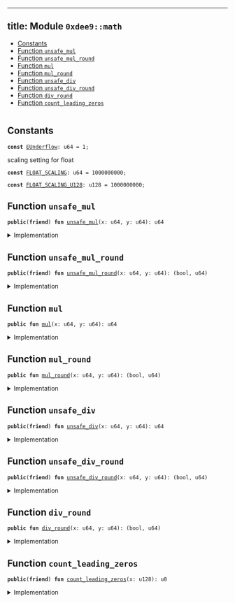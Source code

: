 
---
title: Module `0xdee9::math`
---



-  [Constants](#@Constants_0)
-  [Function `unsafe_mul`](#0xdee9_math_unsafe_mul)
-  [Function `unsafe_mul_round`](#0xdee9_math_unsafe_mul_round)
-  [Function `mul`](#0xdee9_math_mul)
-  [Function `mul_round`](#0xdee9_math_mul_round)
-  [Function `unsafe_div`](#0xdee9_math_unsafe_div)
-  [Function `unsafe_div_round`](#0xdee9_math_unsafe_div_round)
-  [Function `div_round`](#0xdee9_math_div_round)
-  [Function `count_leading_zeros`](#0xdee9_math_count_leading_zeros)


<pre><code></code></pre>



<a name="@Constants_0"></a>

## Constants


<a name="0xdee9_math_EUnderflow"></a>



<pre><code><b>const</b> <a href="math.md#0xdee9_math_EUnderflow">EUnderflow</a>: u64 = 1;
</code></pre>



<a name="0xdee9_math_FLOAT_SCALING"></a>

scaling setting for float


<pre><code><b>const</b> <a href="math.md#0xdee9_math_FLOAT_SCALING">FLOAT_SCALING</a>: u64 = 1000000000;
</code></pre>



<a name="0xdee9_math_FLOAT_SCALING_U128"></a>



<pre><code><b>const</b> <a href="math.md#0xdee9_math_FLOAT_SCALING_U128">FLOAT_SCALING_U128</a>: u128 = 1000000000;
</code></pre>



<a name="0xdee9_math_unsafe_mul"></a>

## Function `unsafe_mul`



<pre><code><b>public</b>(<b>friend</b>) <b>fun</b> <a href="math.md#0xdee9_math_unsafe_mul">unsafe_mul</a>(x: u64, y: u64): u64
</code></pre>



<details>
<summary>Implementation</summary>


<pre><code><b>public</b>(package) <b>fun</b> <a href="math.md#0xdee9_math_unsafe_mul">unsafe_mul</a>(x: u64, y: u64): u64 {
    <b>let</b> (_, result) = <a href="math.md#0xdee9_math_unsafe_mul_round">unsafe_mul_round</a>(x, y);
    result
}
</code></pre>



</details>

<a name="0xdee9_math_unsafe_mul_round"></a>

## Function `unsafe_mul_round`



<pre><code><b>public</b>(<b>friend</b>) <b>fun</b> <a href="math.md#0xdee9_math_unsafe_mul_round">unsafe_mul_round</a>(x: u64, y: u64): (bool, u64)
</code></pre>



<details>
<summary>Implementation</summary>


<pre><code><b>public</b>(package) <b>fun</b> <a href="math.md#0xdee9_math_unsafe_mul_round">unsafe_mul_round</a>(x: u64, y: u64): (bool, u64) {
    <b>let</b> x = x <b>as</b> u128;
    <b>let</b> y = y <b>as</b> u128;
    <b>let</b> <b>mut</b> is_round_down = <b>true</b>;
    <b>if</b> ((x * y) % <a href="math.md#0xdee9_math_FLOAT_SCALING_U128">FLOAT_SCALING_U128</a> == 0) is_round_down = <b>false</b>;
    (is_round_down, (x * y / <a href="math.md#0xdee9_math_FLOAT_SCALING_U128">FLOAT_SCALING_U128</a>) <b>as</b> u64)
}
</code></pre>



</details>

<a name="0xdee9_math_mul"></a>

## Function `mul`



<pre><code><b>public</b> <b>fun</b> <a href="math.md#0xdee9_math_mul">mul</a>(x: u64, y: u64): u64
</code></pre>



<details>
<summary>Implementation</summary>


<pre><code><b>public</b> <b>fun</b> <a href="math.md#0xdee9_math_mul">mul</a>(x: u64, y: u64): u64 {
    <b>let</b> (_, result) = <a href="math.md#0xdee9_math_unsafe_mul_round">unsafe_mul_round</a>(x, y);
    <b>assert</b>!(result &gt; 0, <a href="math.md#0xdee9_math_EUnderflow">EUnderflow</a>);
    result
}
</code></pre>



</details>

<a name="0xdee9_math_mul_round"></a>

## Function `mul_round`



<pre><code><b>public</b> <b>fun</b> <a href="math.md#0xdee9_math_mul_round">mul_round</a>(x: u64, y: u64): (bool, u64)
</code></pre>



<details>
<summary>Implementation</summary>


<pre><code><b>public</b> <b>fun</b> <a href="math.md#0xdee9_math_mul_round">mul_round</a>(x: u64, y: u64): (bool, u64) {
    <b>let</b> (is_round_down, result) = <a href="math.md#0xdee9_math_unsafe_mul_round">unsafe_mul_round</a>(x, y);
    <b>assert</b>!(result &gt; 0, <a href="math.md#0xdee9_math_EUnderflow">EUnderflow</a>);
    (is_round_down, result)
}
</code></pre>



</details>

<a name="0xdee9_math_unsafe_div"></a>

## Function `unsafe_div`



<pre><code><b>public</b>(<b>friend</b>) <b>fun</b> <a href="math.md#0xdee9_math_unsafe_div">unsafe_div</a>(x: u64, y: u64): u64
</code></pre>



<details>
<summary>Implementation</summary>


<pre><code><b>public</b>(package) <b>fun</b> <a href="math.md#0xdee9_math_unsafe_div">unsafe_div</a>(x: u64, y: u64): u64 {
    <b>let</b> (_, result) = <a href="math.md#0xdee9_math_unsafe_div_round">unsafe_div_round</a>(x, y);
    result
}
</code></pre>



</details>

<a name="0xdee9_math_unsafe_div_round"></a>

## Function `unsafe_div_round`



<pre><code><b>public</b>(<b>friend</b>) <b>fun</b> <a href="math.md#0xdee9_math_unsafe_div_round">unsafe_div_round</a>(x: u64, y: u64): (bool, u64)
</code></pre>



<details>
<summary>Implementation</summary>


<pre><code><b>public</b>(package) <b>fun</b> <a href="math.md#0xdee9_math_unsafe_div_round">unsafe_div_round</a>(x: u64, y: u64): (bool, u64) {
    <b>let</b> x = x <b>as</b> u128;
    <b>let</b> y = y <b>as</b> u128;
    <b>let</b> <b>mut</b> is_round_down = <b>true</b>;
    <b>if</b> ((x * (<a href="math.md#0xdee9_math_FLOAT_SCALING">FLOAT_SCALING</a> <b>as</b> u128) % y) == 0) is_round_down = <b>false</b>;
    (is_round_down, (x * (<a href="math.md#0xdee9_math_FLOAT_SCALING">FLOAT_SCALING</a> <b>as</b> u128) / y) <b>as</b> u64)
}
</code></pre>



</details>

<a name="0xdee9_math_div_round"></a>

## Function `div_round`



<pre><code><b>public</b> <b>fun</b> <a href="math.md#0xdee9_math_div_round">div_round</a>(x: u64, y: u64): (bool, u64)
</code></pre>



<details>
<summary>Implementation</summary>


<pre><code><b>public</b> <b>fun</b> <a href="math.md#0xdee9_math_div_round">div_round</a>(x: u64, y: u64): (bool, u64) {
    <b>let</b> (is_round_down, result) = <a href="math.md#0xdee9_math_unsafe_div_round">unsafe_div_round</a>(x, y);
    <b>assert</b>!(result &gt; 0, <a href="math.md#0xdee9_math_EUnderflow">EUnderflow</a>);
    (is_round_down, result)
}
</code></pre>



</details>

<a name="0xdee9_math_count_leading_zeros"></a>

## Function `count_leading_zeros`



<pre><code><b>public</b>(<b>friend</b>) <b>fun</b> <a href="math.md#0xdee9_math_count_leading_zeros">count_leading_zeros</a>(x: u128): u8
</code></pre>



<details>
<summary>Implementation</summary>


<pre><code><b>public</b>(package) <b>fun</b> <a href="math.md#0xdee9_math_count_leading_zeros">count_leading_zeros</a>(<b>mut</b> x: u128): u8 {
    <b>if</b> (x == 0) {
        128
    } <b>else</b> {
        <b>let</b> <b>mut</b> n: u8 = 0;
        <b>if</b> (x & 0xFFFFFFFFFFFFFFFF0000000000000000 == 0) {
            // x's higher 64 is all zero, shift the lower part over
            x = x &lt;&lt; 64;
            n = n + 64;
        };
        <b>if</b> (x & 0xFFFFFFFF000000000000000000000000 == 0) {
            // x's higher 32 is all zero, shift the lower part over
            x = x &lt;&lt; 32;
            n = n + 32;
        };
        <b>if</b> (x & 0xFFFF0000000000000000000000000000 == 0) {
            // x's higher 16 is all zero, shift the lower part over
            x = x &lt;&lt; 16;
            n = n + 16;
        };
        <b>if</b> (x & 0xFF000000000000000000000000000000 == 0) {
            // x's higher 8 is all zero, shift the lower part over
            x = x &lt;&lt; 8;
            n = n + 8;
        };
        <b>if</b> (x & 0xF0000000000000000000000000000000 == 0) {
            // x's higher 4 is all zero, shift the lower part over
            x = x &lt;&lt; 4;
            n = n + 4;
        };
        <b>if</b> (x & 0xC0000000000000000000000000000000 == 0) {
            // x's higher 2 is all zero, shift the lower part over
            x = x &lt;&lt; 2;
            n = n + 2;
        };
        <b>if</b> (x & 0x80000000000000000000000000000000 == 0) {
            n = n + 1;
        };

        n
    }
}
</code></pre>



</details>

